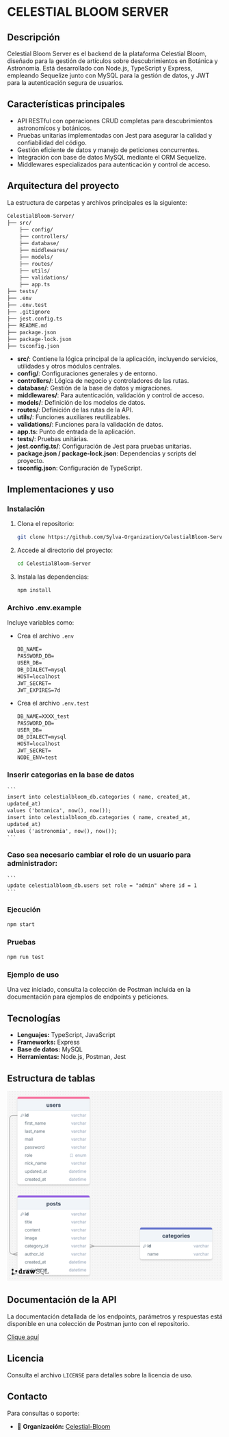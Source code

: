 # CELESTIAL BLOOM SERVER

## Descripción

Celestial Bloom Server es el backend de la plataforma Celestial Bloom, diseñado para la gestión de artículos sobre descubrimientos en Botánica y Astronomía. Está desarrollado con Node.js, TypeScript y Express, empleando Sequelize junto con MySQL para la gestión de datos, y JWT para la autenticación segura de usuarios.

## Características principales

- API RESTful con operaciones CRUD completas para descubrimientos astronomícos y botánicos.
- Pruebas unitarias implementadas con Jest para asegurar la calidad y confiabilidad del código.
- Gestión eficiente de datos y manejo de peticiones concurrentes.
- Integración con base de datos MySQL mediante el ORM Sequelize.
- Middlewares especializados para autenticación y control de acceso.

## Arquitectura del proyecto

La estructura de carpetas y archivos principales es la siguiente:

```
CelestialBloom-Server/
├── src/
    ├── config/
    ├── controllers/
    ├── database/
    ├── middlewares/
    ├── models/
    ├── routes/
    ├── utils/
    ├── validations/
    ├── app.ts
├── tests/
├── .env
├── .env.test
├── .gitignore
├── jest.config.ts
├── README.md
├── package.json
├── package-lock.json
├── tsconfig.json
```
- **src/**: Contiene la lógica principal de la aplicación, incluyendo servicios, utilidades y otros módulos centrales.
- **config/**: Configuraciones generales y de entorno.
- **controllers/**: Lógica de negocio y controladores de las rutas.
- **database/**: Gestión de la base de datos y migraciones.
- **middlewares/**: Para autenticación, validación y control de acceso.
- **models/**: Definición de los modelos de datos.
- **routes/**: Definición de las rutas de la API.
- **utils/**: Funciones auxiliares reutilizables.
- **validations/**: Funciones para la validación de datos.
- **app.ts**: Punto de entrada de la aplicación.
- **tests/**: Pruebas unitárias.
- **jest.config.ts/**: Configuración de Jest para pruebas unitarias.
- **package.json / package-lock.json**: Dependencias y scripts del proyecto.
- **tsconfig.json**: Configuración de TypeScript.

## Implementaciones y uso

### Instalación

1. Clona el repositorio:
   ```bash
   git clone https://github.com/Sylva-Organization/CelestialBloom-Server.git
   ```
2. Accede al directorio del proyecto:
   ```bash
   cd CelestialBloom-Server
   ```
3. Instala las dependencias:
   ```bash
   npm install
   ```

### Archivo .env.example

Incluye variables como:

- Crea el archivo `.env`
    ```
    DB_NAME=
    PASSWORD_DB=
    USER_DB=
    DB_DIALECT=mysql
    HOST=localhost
    JWT_SECRET=
    JWT_EXPIRES=7d
    ```
- Crea el archivo `.env.test`
    ```
    DB_NAME=XXXX_test
    PASSWORD_DB=
    USER_DB=
    DB_DIALECT=mysql
    HOST=localhost
    JWT_SECRET=
    NODE_ENV=test
    ```

### Inserir categorias en la base de datos
    ```
    insert into celestialbloom_db.categories ( name, created_at, updated_at)
    values ('botanica', now(), now());
    insert into celestialbloom_db.categories ( name, created_at, updated_at)
    values ('astronomia', now(), now());
    ```
### Caso sea necesario cambiar el role de un usuario para administrador:
    ```
    update celestialbloom_db.users set role = "admin" where id = 1
    ```

### Ejecución

```bash
npm start
```

### Pruebas

```bash
npm run test
```

### Ejemplo de uso

Una vez iniciado, consulta la colección de Postman incluida en la documentación para ejemplos de endpoints y peticiones.

## Tecnologías

- **Lenguajes:** TypeScript, JavaScript
- **Frameworks:** Express
- **Base de datos:** MySQL
- **Herramientas:** Node.js, Postman, Jest

## Estructura de tablas

![Diagrama de la Base de Datos](./docs/img/drawSQL-image-export-2025-10-16.png)

## Documentación de la API

La documentación detallada de los endpoints, parámetros y respuestas está disponible en una colección de Postman junto con el repositorio.

[Clique aquí](https://documenter.getpostman.com/view/46421388/2sB3QNqp4w)

## Licencia

Consulta el archivo `LICENSE` para detalles sobre la licencia de uso.

## Contacto

Para consultas o soporte:
- 🏢 **Organización:** [Celestial-Bloom](https://github.com/Sylva-Organization)

